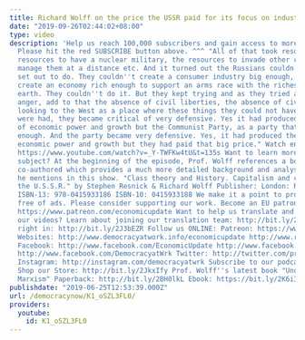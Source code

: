 ```yaml
---
title: Richard Wolff on the price the USSR paid for its focus on industrialization
date: "2019-09-26T02:44:02+08:00"
type: video
description: 'Help us reach 100,000 subscribers and gain access to more studio time!
  Please hit the red SUBSCRIBE button above. ^^^ "All of that took resources; the
  resources to have a nuclear military, the resources to invade other countries and
  manage them at a distance etc. And it turned out the Russians couldn''t do all they
  set out to do. They couldn''t create a consumer industry big enough, they couldn''t
  create an economy rich enough to support an arms race with the richest country on
  earth. They couldn''t do it. But they kept trying and as they tried and people''s
  anger, add to that the absence of civil liberties, the absence of civil rights,
  looking to the West as a place where these things they could not have in Russia
  were had, they became critical of very defensive. Yes it had produced the miracle
  of economic power and growth but the Communist Party, as a party that wasn''t doing
  enough. And the party became very defensive. Yes, it had produced the miracle of
  economic power and growth but they had paid that big price." Watch entire episode:
  https://www.youtube.com/watch?v=_Y-TWFKw4tU&t=135s Want to learn more about this
  subject? At the beginning of the episode, Prof. Wolff references a book that he
  co-authored which provides a much more detailed background and analysis for everything
  he mentions in this show. "Class theory and History. Capitalism and communism in
  the U.S.S.R." by Stephen Resnick & Richard Wolff Publisher: London: Routledge, 2002
  ISBN-13: 978-0415933186 ISBN-10: 0415933188 We make it a point to provide the show
  free of ads. Please consider supporting our work. Become an EU patron on Patreon:
  https://www.patreon.com/economicupdate Want to help us translate and transcribe
  our videos? Learn about joining our translation team: http://bit.ly/2J2uIHH Jump
  right in: http://bit.ly/2J3bEZR Follow us ONLINE: Patreon: https://www.patreon.com/economicupdate
  Websites: http://www.democracyatwork.info/economicupdate http://www.rdwolff.com
  Facebook: http://www.facebook.com/EconomicUpdate http://www.facebook.com/RichardDWolff
  http://www.facebook.com/DemocracyatWrk Twitter: http://twitter.com/profwolff http://twitter.com/democracyatwrk
  Instagram: http://instagram.com/democracyatwrk Subscribe to our podcast: http://economicupdate.libsyn.com
  Shop our Store: http://bit.ly/2JkxIfy Prof. Wolff''s latest book "Understanding
  Marxism" Paperback: http://bit.ly/2BH0lkL Ebook: https://bit.ly/2K6iI8v'
publishdate: "2019-06-25T12:53:39.000Z"
url: /democracynow/K1_oSZL3FL0/
providers:
  youtube:
    id: K1_oSZL3FL0
---
```

